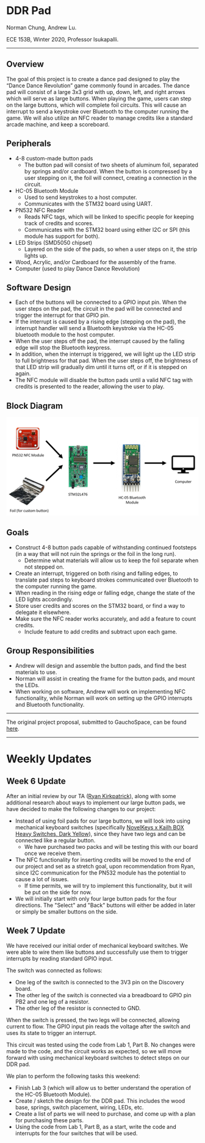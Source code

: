 # DDR Pad 

Norman Chung, Andrew Lu.

ECE 153B, Winter 2020, Professor Isukapalli.

---

## Overview

The goal of this project is to create a dance pad designed to play the “Dance Dance Revolution” game commonly found in arcades. The dance pad will consist of a large 3x3 grid with up, down, left, and right arrows which will serve as large buttons. When playing the game, users can step on the large buttons, which will complete foil circuits. This will cause an interrupt to send a keystroke over Bluetooth to the computer running the game. We will also utilize an NFC reader to manage credits like a standard arcade machine, and keep a scoreboard.

## Peripherals

* 4-8 custom-made button pads
    * The button pad will consist of two sheets of aluminum foil, separated by springs and/or cardboard. When the button is compressed by a user stepping on it, the foil will connect, creating a connection in the circuit.
* HC-05 Bluetooth Module
    * Used to send keystrokes to a host computer.
    * Communicates with the STM32 board using UART.
* PN532 NFC Reader
    * Reads NFC tags, which will be linked to specific people for keeping track of credits and scores.
    * Communicates with the STM32 board using either I2C or SPI (this module has support for both).
* LED Strips (SMD5050 chipset)
    * Layered on the side of the pads, so when a user steps on it, the strip lights up.
* Wood, Acrylic, and/or Cardboard for the assembly of the frame.
* Computer (used to play Dance Dance Revolution)

## Software Design

* Each of the buttons will be connected to a GPIO input pin. When the user steps on the pad, the circuit in the pad will be connected and trigger the interrupt for that GPIO pin. 
* If the interrupt is caused by a rising edge (stepping on the pad), the interrupt handler will send a Bluetooth keystroke via the HC-05 bluetooth module to the host computer. 
* When the user steps off the pad, the interrupt caused by the falling edge will stop the Bluetooth keypress.
* In addition, when the interrupt is triggered, we will light up the LED strip to full brightness for that pad. When the user steps off, the brightness of that LED strip will gradually dim until it turns off, or if it is stepped on again.
* The NFC module will disable the button pads until a valid NFC tag with credits is presented to the reader, allowing the user to play.

## Block Diagram

![Block Diagram](block.png)

## Goals

* Construct 4-8 button pads capable of withstanding continued footsteps (in a way that will not ruin the springs or the foil in the long run).
    * Determine what materials will allow us to keep the foil separate when not stepped on.
* Create an interrupt, triggered on both rising and falling edges, to translate pad steps to keyboard strokes communicated over Bluetooth to the computer running the game.
* When reading in the rising edge or falling edge, change the state of the LED lights accordingly.
* Store user credits and scores on the STM32 board, or find a way to delegate it elsewhere.
* Make sure the NFC reader works accurately, and add a feature to count credits.
    * Include feature to add credits and subtract upon each game.

## Group Responsibilities

* Andrew will design and assemble the button pads, and find the best materials to use.
* Norman will assist in creating the frame for the button pads, and mount the LEDs.
* When working on software, Andrew will work on implementing NFC functionality, while Norman will work on setting up the GPIO interrupts and Bluetooth functionality.

---

The original project proposal, submitted to GauchoSpace, can be found [here](proposal.pdf).

---

# Weekly Updates

## Week 6 Update

After an initial review by our TA ([Ryan Kirkpatrick](https://www.ece.ucsb.edu/~yoga/capstone/static/img/students/ryan_kirkpatrick.jpg)), along with some additional research about ways to implement our large button pads, we have decided to make the following changes to our project:

* Instead of using foil pads for our large buttons, we will look into using mechanical keyboard switches (specifically [NovelKeys x Kailh BOX Heavy Switches, Dark Yellow](https://novelkeys.xyz/collections/switches/products/novelkeys-x-kailh-box-heavy-switches)), since they have two legs and can be connected like a regular button. 
    * We have purchased two packs and will be testing this with our board once we receive them.
* The NFC functionality for inserting credits will be moved to the end of our project and set as a stretch goal, upon recommendation from Ryan, since I2C communication for the PN532 module has the potential to cause a lot of issues.
    * If time permits, we will try to implement this functionality, but it will be put on the side for now.
* We will initially start with only four large button pads for the four directions. The "Select" and "Back" buttons will either be added in later or simply be smaller buttons on the side.

## Week 7 Update

We have received our initial order of mechanical keyboard switches. We were able to wire them like buttons and successfully use them to trigger interrupts by reading standard GPIO input. 

The switch was connected as follows:

* One leg of the switch is connected to the 3V3 pin on the Discovery board.
* The other leg of the switch is connected via a breadboard to GPIO pin PB2 and one leg of a resistor.
* The other leg of the resistor is connected to GND.

When the switch is pressed, the two legs will be connected, allowing current to flow. The GPIO input pin reads the voltage after the switch and uses its state to trigger an interrupt.

This circuit was tested using the code from Lab 1, Part B. No changes were made to the code, and the circuit works as expected, so we will move forward with using mechanical keyboard switches to detect steps on our DDR pad.

We plan to perform the following tasks this weekend:

* Finish Lab 3 (which will allow us to better understand the operation of the HC-05 Bluetooth Module).
* Create / sketch the design for the DDR pad. This includes the wood base, springs, switch placement, wiring, LEDs, etc.
* Create a list of parts we will need to purchase, and come up with a plan for purchasing these parts.
* Using the code from Lab 1, Part B, as a start, write the code and interrupts for the four switches that will be used.